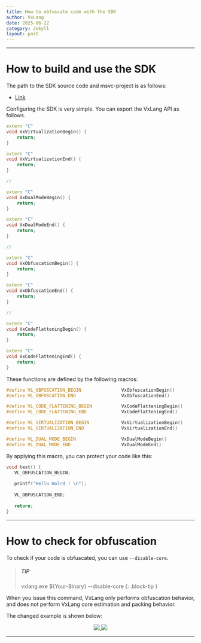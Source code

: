 ```yaml
---
title: How to obfuscate code with the SDK
author: VxLang
date: 2025-06-22
category: Jekyll
layout: post
---
```


---

# How to build and use the SDK

The path to the SDK source code and msvc-project is as follows:

- [Link](https://github.com/vxlang/vxlang-page/tree/main/src/SDK)

Configuring the SDK is very simple. You can export the VxLang API as follows.

```cpp
extern "C"
void VxVirtualizationBegin() {
    return;
}

extern "C"
void VxVirtualizationEnd() {
    return;
}

//

extern "C"
void VxDualModeBegin() {
    return;
}

extern "C"
void VxDualModeEnd() {
    return;
}

//

extern "C"
void VxObfuscationBegin() {
    return;
}

extern "C"
void VxObfuscationEnd() {
    return;
}

//

extern "C"
void VxCodeFlatteningBegin() {
    return;
}

extern "C"
void VxCodeFlatteningEnd() {
    return;
}
```

These functions are defined by the following macros:

```cpp
#define VL_OBFUSCATION_BEGIN               VxObfuscationBegin()
#define VL_OBFUSCATION_END                 VxObfuscationEnd()

#define VL_CODE_FLATTENING_BEGIN           VxCodeFlatteningBegin()
#define VL_CODE_FLATTENING_END             VxCodeFlatteningEnd()

#define VL_VIRTUALIZATION_BEGIN            VxVirtualizationBegin()
#define VL_VIRTUALIZATION_END              VxVirtualizationEnd()

#define VL_DUAL_MODE_BEGIN                 VxDualModeBegin()
#define VL_DUAL_MODE_END                   VxDualModeEnd()
```

By applying this macro, you can protect your code like this:

```cpp
void test() {
   VL_OBFUSCATION_BEGIN;
   
   printf("Hello Wolrd ! \n");
   
   VL_OBFUSCATION_END;
   
   return;
}
```

---

# How to check for obfuscation

To check if your code is obfuscated, you can use `--disable-core`.

> ##### TIP
> vxlang.exe ${Your-Binary} --disable-core
{: .block-tip }

When you issue this command, VxLang only performs obfuscation behavior, and does not perform VxLang core estimation and packing behavior. 
     
The changed example is shown below:

<div align="center">
   <a href="https://vxlang.github.io/">
      <img src="https://vxlang.github.io/image/bef.PNG" loop=infinite style="max-width: 70%; height: auto;" />
      <img src="https://vxlang.github.io/image/cff-1-1.png" loop=infinite style="max-width: 70%; height: auto;" />	  
   </a>
</div>

---

